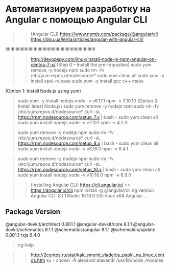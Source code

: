 Автоматизируем разработку на Angular с помощью Angular CLI
==========================================================
>> (Angular CLI) https://www.npmjs.com/package/@angular/cli
>> https://dou.ua/lenta/articles/angular-with-angular-cli/

!!!!!!!!!!!!!!!!!!!!!!!!!!!!!!!!!!!!!!!!!!!!!!!!!!!!!!!!!!!!!!!!!!!!!!

>> http://devopspy.com/linux/install-node-js-npm-angular-on-centos-7-x/
(Step 0 – Install the pre-requisites)
> sudo yum remove -y nodejs npm
> sudo rm -fv /etc/yum.repos.d/nodesource*
> sudo yum clean all
> sudo yum -y install epel-release
> sudo yum -y install gcc c++ make

(Option 1: Install Node.js using yum)
> sudo yum -y install nodejs
> node -v
v6.17.1
> npm -v
3.10.10
(Option 2: Install latest Node.js)
> sudo yum remove -y nodejs npm
> sudo rm -fv /etc/yum.repos.d/nodesource*
> curl -sL https://rpm.nodesource.com/setup_7.x | bash -
> sudo yum clean all
> sudo yum install nodejs
> node -v
v7.10.1
> npm -v
4.2.0

> sudo yum remove -y nodejs npm
> sudo rm -fv /etc/yum.repos.d/nodesource*
> curl -sL https://rpm.nodesource.com/setup_8.x | bash -
> sudo yum clean all
> sudo yum install nodejs
> node -v
v8.16.0
> npm -v
6.4.1

> sudo yum remove -y nodejs npm
> sudo rm -fv /etc/yum.repos.d/nodesource*
> curl -sL https://rpm.nodesource.com/setup_10.x | bash -
> sudo yum clean all
> sudo yum install nodejs
> node -v
v10.16.0
> npm -v
6.9.0

>> (Installing Angular CLI) https://cli.angular.io/ >> https://angular.io/cli
> npm install -g @angular/cli
> ng version
Angular CLI: 8.1.1
Node: 10.16.0
OS: linux x64
Angular: 
... 

Package                      Version
------------------------------------------------------
@angular-devkit/architect    0.801.1
@angular-devkit/core         8.1.1
@angular-devkit/schematics   8.1.1
@schematics/angular          8.1.1
@schematics/update           0.801.1
rxjs                         6.4.0
> ng help


>> http://2centos.ru/stat/kak_smenit_vladelca_papki_na_linux_centos.htm
> su -
> chown -R alexandr:alexandr /usr/lib/node_modules


